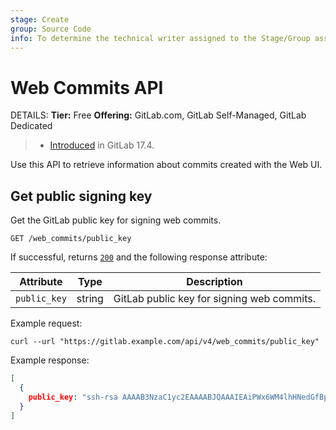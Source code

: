 ```yaml
---
stage: Create
group: Source Code
info: To determine the technical writer assigned to the Stage/Group associated with this page, see https://handbook.gitlab.com/handbook/product/ux/technical-writing/#assignments
---
```


# Web Commits API

DETAILS:
**Tier:** Free
**Offering:** GitLab.com, GitLab Self-Managed, GitLab Dedicated

> - [Introduced](https://gitlab.com/gitlab-org/gitlab/-/issues/442533) in GitLab 17.4.

Use this API to retrieve information about commits created with the Web UI.

## Get public signing key

Get the GitLab public key for signing web commits.

```plaintext
GET /web_commits/public_key
```

If successful, returns [`200`](rest/troubleshooting.md#status-codes) and the following
response attribute:

| Attribute    | Type   | Description                                 |
|--------------|--------|---------------------------------------------|
| `public_key` | string | GitLab public key for signing web commits.  |

Example request:

```shell
curl --url "https://gitlab.example.com/api/v4/web_commits/public_key"
```

Example response:

```json
[
  {
    public_key: "ssh-rsa AAAAB3NzaC1yc2EAAAABJQAAAIEAiPWx6WM4lhHNedGfBpPJNPpZ7yKu+dnn1SJejgt4596k6YjzGGphH2TUxwKzxcKDKKezwkpfnxPkSMkuEspGRt/aZZ9wa++Oi7Qkr8prgHc4soW6NUlfDzpvZK2H5E7eQaSeP3SAwGmQKUFHCddNaP0L+hM7zhFNzjFvpaMgJw0=\""
  }
]
```
